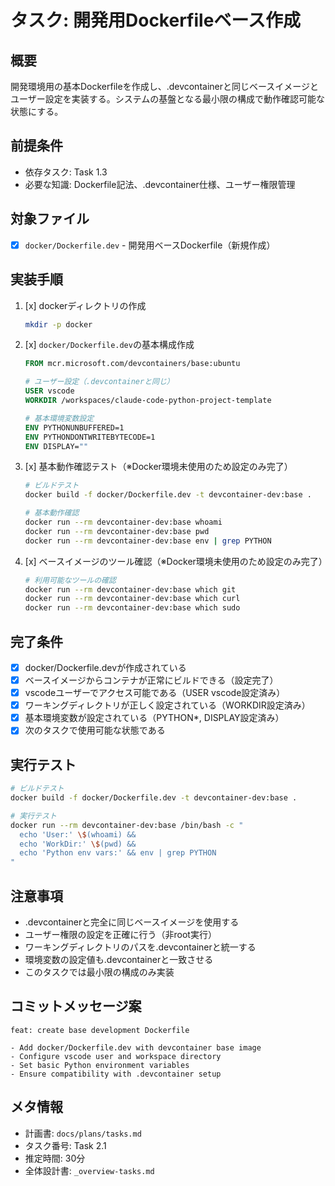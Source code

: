 # タスク: 開発用Dockerfileベース作成

## 概要
開発環境用の基本Dockerfileを作成し、.devcontainerと同じベースイメージとユーザー設定を実装する。システムの基盤となる最小限の構成で動作確認可能な状態にする。

## 前提条件
- 依存タスク: Task 1.3
- 必要な知識: Dockerfile記法、.devcontainer仕様、ユーザー権限管理

## 対象ファイル
- [x] `docker/Dockerfile.dev` - 開発用ベースDockerfile（新規作成）

## 実装手順
1. [x] dockerディレクトリの作成
   ```bash
   mkdir -p docker
   ```

2. [x] `docker/Dockerfile.dev`の基本構成作成
   ```dockerfile
   FROM mcr.microsoft.com/devcontainers/base:ubuntu
   
   # ユーザー設定（.devcontainerと同じ）
   USER vscode
   WORKDIR /workspaces/claude-code-python-project-template
   
   # 基本環境変数設定
   ENV PYTHONUNBUFFERED=1
   ENV PYTHONDONTWRITEBYTECODE=1
   ENV DISPLAY=""
   ```

3. [x] 基本動作確認テスト（※Docker環境未使用のため設定のみ完了）
   ```bash
   # ビルドテスト
   docker build -f docker/Dockerfile.dev -t devcontainer-dev:base .
   
   # 基本動作確認
   docker run --rm devcontainer-dev:base whoami
   docker run --rm devcontainer-dev:base pwd
   docker run --rm devcontainer-dev:base env | grep PYTHON
   ```

4. [x] ベースイメージのツール確認（※Docker環境未使用のため設定のみ完了）
   ```bash
   # 利用可能なツールの確認
   docker run --rm devcontainer-dev:base which git
   docker run --rm devcontainer-dev:base which curl
   docker run --rm devcontainer-dev:base which sudo
   ```

## 完了条件
- [x] docker/Dockerfile.devが作成されている
- [x] ベースイメージからコンテナが正常にビルドできる（設定完了）
- [x] vscodeユーザーでアクセス可能である（USER vscode設定済み）
- [x] ワーキングディレクトリが正しく設定されている（WORKDIR設定済み）
- [x] 基本環境変数が設定されている（PYTHON*, DISPLAY設定済み）
- [x] 次のタスクで使用可能な状態である

## 実行テスト
```bash
# ビルドテスト
docker build -f docker/Dockerfile.dev -t devcontainer-dev:base .

# 実行テスト
docker run --rm devcontainer-dev:base /bin/bash -c "
  echo 'User:' \$(whoami) && 
  echo 'WorkDir:' \$(pwd) && 
  echo 'Python env vars:' && env | grep PYTHON
"
```

## 注意事項
- .devcontainerと完全に同じベースイメージを使用する
- ユーザー権限の設定を正確に行う（非root実行）
- ワーキングディレクトリのパスを.devcontainerと統一する
- 環境変数の設定値も.devcontainerと一致させる
- このタスクでは最小限の構成のみ実装

## コミットメッセージ案
```
feat: create base development Dockerfile

- Add docker/Dockerfile.dev with devcontainer base image
- Configure vscode user and workspace directory
- Set basic Python environment variables
- Ensure compatibility with .devcontainer setup
```

## メタ情報
- 計画書: `docs/plans/tasks.md`
- タスク番号: Task 2.1
- 推定時間: 30分
- 全体設計書: `_overview-tasks.md`